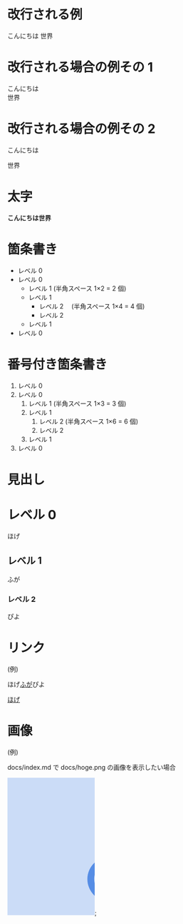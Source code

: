 # 改行される例

こんにちは
世界

# 改行される場合の例その 1

こんにちは  
世界

# 改行される場合の例その 2

こんにちは

世界

# 太字

**こんにちは世界**

# 箇条書き

- レベル 0
- レベル 0
  - レベル 1 (半角スペース 1×2 = 2 個)
  - レベル 1
    - レベル 2 　(半角スペース 1×4 = 4 個)
    - レベル 2
  - レベル 1
- レベル 0

# 番号付き箇条書き

1. レベル 0
1. レベル 0
   1. レベル 1 (半角スペース 1×3 = 3 個)
   1. レベル 1
      1. レベル 2 (半角スペース 1×6 = 6 個)
      1. レベル 2
   1. レベル 1
1. レベル 0

# 見出し

# レベル 0

ほげ

## レベル 1

ふが

### レベル 2

ぴよ

# リンク

(例)

ほげ[ふが](https://github.com/)ぴよ

[ほげ](./fuga/hoge.md)

# 画像

(例)

docs/index.md で docs/hoge.png の画像を表示したい場合

![ほげ](./hoge.png);

